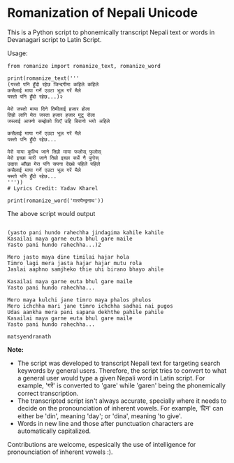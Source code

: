 Romanization of Nepali Unicode
========================== 

This is a Python script to phonemically transcript Nepali text or words in Devanagari script to Latin Script.

Usage:

```
from romanize import romanize_text, romanize_word

print(romanize_text('''
(यस्तो पनि हुँदो रहेछ जिन्दगीमा कहिले कहिले 
कसैलाई माया गर्ने एउटा भूल गरें मैले 
यस्तो पनि हुँदो रहेछ...)२ 

मेरो जस्तो माया दिने तिमीलाई हजार होला 
तिम्रो लागि मेरा जस्ता हजार हजार मुटु रोला 
जस्लाई आफ्नो सम्झेको थिएँ उहि बिरानो भयो अहिले 

कसैलाई माया गर्ने एउटा भूल गरें मैले 
यस्तो पनि हुँदो रहेछ... 

मेरो माया कुल्चि जाने तिम्रो माया फलोस् फुलोस् 
मेरो इच्छा मारी जाने तिम्रो इच्छा सधैं नै पुगोस् 
उदास आँखा मेरा पनि सपना देख्थे पहिले पहिले 
कसैलाई माया गर्ने एउटा भूल गरें मैले 
यस्तो पनि हुँदो रहेछ...
'''))
# Lyrics Credit: Yadav Kharel

print(romanize_word('मत्स्येन्द्रनाथ'))
``` 

The above script would output
```

(yasto pani hundo rahechha jindagima kahile kahile 
Kasailai maya garne euta bhul gare maile 
Yasto pani hundo rahechha...)2 

Mero jasto maya dine timilai hajar hola 
Timro lagi mera jasta hajar hajar mutu rola 
Jaslai aaphno samjheko thie uhi birano bhayo ahile 

Kasailai maya garne euta bhul gare maile 
Yasto pani hundo rahechha... 

Mero maya kulchi jane timro maya phalos phulos 
Mero ichchha mari jane timro ichchha sadhai nai pugos 
Udas aankha mera pani sapana dekhthe pahile pahile 
Kasailai maya garne euta bhul gare maile 
Yasto pani hundo rahechha...

matsyendranath
```

**Note:**
 - The script was developed to transcript Nepali text for targeting search keywords by general users. Therefore, the script tries to convert to what a general user would type a given Nepali word in Latin script. For example, 'गरें' is converted to 'gare' while 'garen' being the phonemically correct transcription.
 - The transcripted script isn't always accurate, specially where it needs to decide on the pronounciation of inherent vowels. For example, 'दिन' can either be 'din', meaning 'day'; or 'dina', meaning 'to give'.     
- Words in new line and those after punctuation characters are automatically capitalized.

Contributions are welcome, espesically the use of intelligence for pronounciation of inherent vowels :).
 